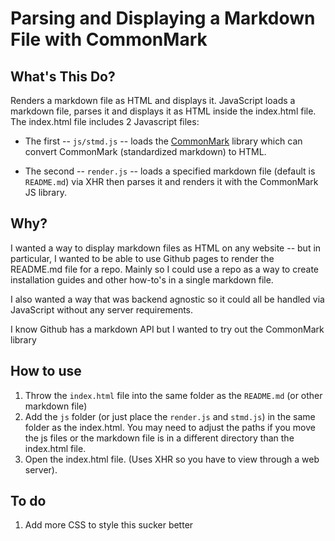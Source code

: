 # Parsing and Displaying a Markdown File with CommonMark

## What's This Do?
Renders a markdown file as HTML and displays it. JavaScript loads a markdown file, parses it and displays it as HTML inside the index.html file. The index.html file includes 2 Javascript files:

* The first -- ```js/stmd.js``` -- loads the [CommonMark](http://commonmark.org) library which can convert CommonMark (standardized markdown) to HTML. 

* The second -- ```render.js``` -- loads a specified markdown file (default is ```README.md```) via XHR then parses it and renders it with the CommonMark JS library.

## Why?
I wanted a way to display markdown files as HTML on any website -- but in particular, I wanted to be able to use Github pages to render the README.md file for a repo. Mainly so I could use a repo as a way to create installation guides and other how-to's in a single markdown file.

I also wanted a way that was backend agnostic so it could all be handled via JavaScript without any server requirements.

I know Github has a markdown API but I wanted to try out the CommonMark library

## How to use
1. Throw the ```index.html``` file into the same folder as the ```README.md``` (or other markdown file)
2. Add the ```js``` folder (or just place the ```render.js``` and ```stmd.js```) in the same folder as the index.html. You may need to adjust the paths if you move the js files or the markdown file is in a different directory than the index.html file.
3. Open the index.html file. (Uses XHR so you have to view through a web server).

## To do
1. Add more CSS to style this sucker better
